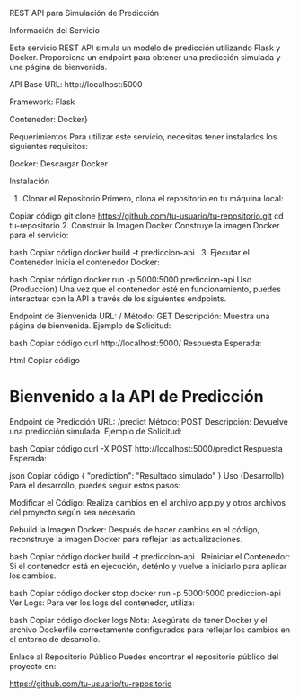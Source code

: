 REST API para Simulación de Predicción

Información del Servicio

Este servicio REST API simula un modelo de predicción utilizando Flask y Docker. Proporciona un endpoint para obtener una predicción simulada y una página de bienvenida.


API Base URL: http://localhost:5000

Framework: Flask

Contenedor: Docker}

Requerimientos
Para utilizar este servicio, necesitas tener instalados los siguientes requisitos:

Docker: Descargar Docker

Instalación

1. Clonar el Repositorio
Primero, clona el repositorio en tu máquina local:


Copiar código
git clone https://github.com/tu-usuario/tu-repositorio.git
cd tu-repositorio
2. Construir la Imagen Docker
Construye la imagen Docker para el servicio:

bash
Copiar código
docker build -t prediccion-api .
3. Ejecutar el Contenedor
Inicia el contenedor Docker:

bash
Copiar código
docker run -p 5000:5000 prediccion-api
Uso (Producción)
Una vez que el contenedor esté en funcionamiento, puedes interactuar con la API a través de los siguientes endpoints.

Endpoint de Bienvenida
URL: /
Método: GET
Descripción: Muestra una página de bienvenida.
Ejemplo de Solicitud:

bash
Copiar código
curl http://localhost:5000/
Respuesta Esperada:

html
Copiar código
<!DOCTYPE html>
<html>
<head>
    <title>Welcome</title>
</head>
<body>
    <h1>Bienvenido a la API de Predicción</h1>
</body>
</html>
Endpoint de Predicción
URL: /predict
Método: POST
Descripción: Devuelve una predicción simulada.
Ejemplo de Solicitud:

bash
Copiar código
curl -X POST http://localhost:5000/predict
Respuesta Esperada:

json
Copiar código
{
  "prediction": "Resultado simulado"
}
Uso (Desarrollo)
Para el desarrollo, puedes seguir estos pasos:

Modificar el Código: Realiza cambios en el archivo app.py y otros archivos del proyecto según sea necesario.

Rebuild la Imagen Docker: Después de hacer cambios en el código, reconstruye la imagen Docker para reflejar las actualizaciones.

bash
Copiar código
docker build -t prediccion-api .
Reiniciar el Contenedor: Si el contenedor está en ejecución, deténlo y vuelve a iniciarlo para aplicar los cambios.

bash
Copiar código
docker stop <container-id>
docker run -p 5000:5000 prediccion-api
Ver Logs: Para ver los logs del contenedor, utiliza:

bash
Copiar código
docker logs <container-id>
Nota: Asegúrate de tener Docker y el archivo Dockerfile correctamente configurados para reflejar los cambios en el entorno de desarrollo.

Enlace al Repositorio Público
Puedes encontrar el repositorio público del proyecto en:

https://github.com/tu-usuario/tu-repositorio
